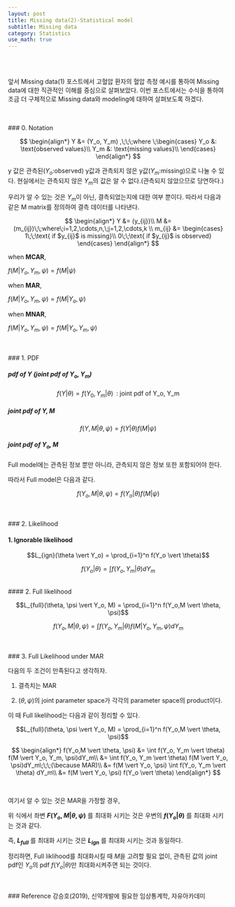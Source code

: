 ```yaml
---
layout: post
title: Missing data(2)-Statistical model
subtitle: Missing data
category: Statistics
use_math: true
---
```


<br>
<br>

앞서 Missing data(1) 포스트에서 고혈압 환자의 혈압 측정 예시를 통하여 Missing data에 대한 직관적인 이해를 중심으로 살펴보았다. 이번 포스트에서는 수식을 통하여 조금 더 구체적으로 Missing data와 modeling에 대하여 살펴보도록 하겠다.

<br>
<br>
### 0. Notation

$$
\begin{align*}
Y &= (Y_o, Y_m)
,\;\;\;where \;\begin{cases}
Y_o &: \text{observed values}\\
Y_m &: \text{missing values}\\
\end{cases}
\end{align*}
$$

y 값은 관측된($Y_o$:observed) y값과 관측되지 않은 y값($Y_m$:missing)으로 나눌 수 있다. 현실에서는 관측되지 않은 $Y_m$의 값은 알 수 없다.(관측되지 않았으므로 당연하다.)

우리가 알 수 있는 것은 $Y_m$이 아닌, 결측되었는지에 대한 여부 뿐이다. 따라서 다음과 같은 M matrix를 정의하여 결측 데이터를 나타낸다.

$$
\begin{align*}
Y &= (y_{ij})\\
M &= (m_{ij})\;\;where\;i=1,2,\cdots,n,\;j=1,2,\cdots,k \\
m_{ij} &= \begin{cases}
1\;\;\text{ if $y_{ij}$ is missing}\\
0\;\;\text{ if $y_{ij}$ is observed}
\end{cases}
\end{align*}
$$

when __MCAR__,

$f(M \vert Y_o, Y_m, \psi) = f(M \vert \psi)$

when __MAR__,

$f(M \vert Y_o, Y_m, \psi) = f(M \vert Y_o, \psi)$

when __MNAR__,

$f(M \vert Y_o, Y_m, \psi) = f(M \vert Y_o, Y_m, \psi)$


<br>
<br>
### 1. PDF

##### pdf of $Y$ (joint pdf of $Y_o, Y_m$)

$$f(Y \vert \theta) = f(Y_0, Y_m \vert \theta)\;\;\text{: joint pdf of Y_o, Y_m}$$

##### joint pdf of $Y, M$

$$f(Y,M \vert \theta, \psi) = f(Y \vert \theta) f(M \vert \psi)$$

##### joint pdf of $Y_o, M$

Full model에는 관측된 정보 뿐만 아니라, 관측되지 않은 정보 또한 포함되어야 한다.

따라서 Full model은 다음과 같다.

$$f(Y_o,M \vert \theta, \psi) = f(Y_o \vert \theta) f(M \vert \psi)$$

<br>
<br>
### 2. Likelihood

#### 1. Ignorable likelihood

$$L_{ign}(\theta \vert Y_o) = \prod_{i=1}^n f(Y_o \vert \theta)$$

$$f(Y_o \vert \theta) = \int f(Y_o, Y_m \vert \theta) dY_m$$


<br>
#### 2. Full likelihood

$$L_{full}(\theta, \psi \vert Y_o, M) = \prod_{i=1}^n f(Y_o,M \vert \theta, \psi)$$

$$f(Y_o,M \vert \theta, \psi) = \int f(Y_o, Y_m \vert \theta) f(M \vert Y_o, Y_m, \psi)dY_m$$

<br>
<br>
### 3. Full Likelihood under MAR

다음의 두 조건이 만족된다고 생각하자.

1. 결측치는 MAR

2. $(\theta, \psi)$의 joint parameter space가 각각의 parameter space의 product이다.

이 때 Full likelihood는 다음과 같이 정리할 수 있다.

$$L_{full}(\theta, \psi \vert Y_o, M) = \prod_{i=1}^n f(Y_o,M \vert \theta, \psi)$$

$$
\begin{align*}
f(Y_o,M \vert \theta, \psi) &= \int f(Y_o, Y_m \vert \theta) f(M \vert Y_o, Y_m, \psi)dY_m\\
&= \int f(Y_o, Y_m \vert \theta) f(M \vert Y_o, \psi)dY_m\;\;\;(\because MAR)\\
&= f(M \vert Y_o, \psi) \int f(Y_o, Y_m \vert \theta) dY_m\\
&= f(M \vert Y_o, \psi) f(Y_o \vert \theta)
\end{align*}
$$

<br>

여기서 알 수 있는 것은 MAR을 가정할 경우,

위 식에서 좌변 __$F(Y_o, M \vert \theta, \psi)$__ 를 최대화 시키는 것은 우변의 __$f(Y_o \vert \theta)$__ 를 최대화 시키는 것과 같다.

즉, __$L_{full}$__ 를 최대화 시키는 것은 __$L_{ign}$__ 를 최대화 시키는 것과 동일하다.

정리하면, Full liklihood를 최대화시킬 때 $M$을 고려할 필요 없이, 관측된 값의 joint pdf인 $Y_o$의 pdf $f(Y_o \vert \theta)$만 최대화시켜주면 되는 것이다.


<br>
<br>
### Reference
강승호(2019), 신약개발에 필요한 임상통계학, 자유아카데미


<br>
<br>
